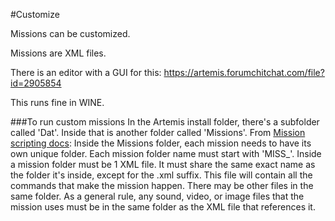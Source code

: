 #Customize

Missions can be customized.

Missions are XML files.

There is an editor with a GUI for this: https://artemis.forumchitchat.com/file?id=2905854

This runs fine in WINE.

###To run custom missions
In the Artemis install folder, there's a subfolder called 'Dat'.  Inside that is another folder called 'Missions'.
From [Mission scripting docs](http://artemiswiki.pbworks.com/w/page/51088806/Mission%20Scripting): 
Inside the Missions folder, each mission needs to have its own unique folder. Each mission folder name must start with 'MISS_'. Inside a mission folder must be 1 XML file.  It must share the same exact name as the folder it's inside, except for the .xml suffix.  This file will contain all the commands that make the mission happen.  There may be other files in the same folder.  As a general rule, any sound, video, or image files that the mission uses must be in the same folder as the XML file that references it.
